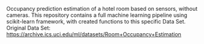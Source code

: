 Occupancy prediction estimation of a hotel room based on sensors, without cameras. 
This repository contains a full machine learning pipeline using scikit-learn framework, with created functions to this specific Data Set. 
Original Data Set: https://archive.ics.uci.edu/ml/datasets/Room+Occupancy+Estimation
